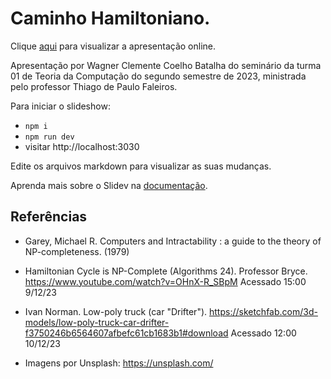 # Caminho Hamiltoniano. 

Clique [aqui](https://feneco.github.io/TC_2-2023_Seminario/1) para visualizar a apresentação online.

Apresentação por Wagner Clemente Coelho Batalha do seminário da turma 01 de Teoria da Computação do segundo semestre de 2023, ministrada pelo professor Thiago de Paulo Faleiros.

Para iniciar o slideshow:

- `npm i`
- `npm run dev`
- visitar http://localhost:3030

Edite os arquivos markdown para visualizar as suas mudanças.

Aprenda mais sobre o Slidev na [documentação](https://sli.dev/).

## Referências

- Garey, Michael R. Computers and Intractability : a guide to the theory of NP-completeness. (1979)

- Hamiltonian Cycle is NP-Complete (Algorithms 24). Professor Bryce. https://www.youtube.com/watch?v=OHnX-R_SBpM Acessado 15:00 9/12/23

- Ivan Norman. Low-poly truck (car "Drifter"). https://sketchfab.com/3d-models/low-poly-truck-car-drifter-f3750246b6564607afbefc61cb1683b1#download Acessado 12:00 10/12/23

- Imagens por Unsplash: https://unsplash.com/